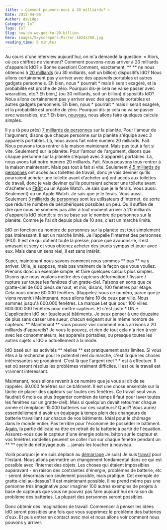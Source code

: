 ```yaml
---
title: « Comment pouvons-nous à 20 milliards? »
Date: 2015-04-06
Author: davidgs
Category: IoT
Tags: IoT
Slug: how-do-we-get-to-20-billion
hero: images/Skyscrapers-Mirror-1024x768.jpg
reading_time: 6 minutes
---
```


Au cours d'une interview aujourd'hui, on m'a demandé la question: « Alors, où ces chiffres ne viennent? Comment pouvons-nous arriver à 20 milliards d'appareils IdO? » Bonne question! Comment, exactement, ** ** ne nous obtenons à [20 milliards](http://www.gartner.com/newsroom/id/2636073) (ou 30 milliards, soit un billion) dispositifs IdO? Nous allons certainement pas y arriver avec des appareils portables et autres gadgets personnels. Eh bien, nous * pourrait * mais il serait exagéré, et la probabilité est proche de zéro. Pourquoi dis-je cela ne va se passer avec wearables, etc.? Eh bien,) (ou 30 milliards, soit un billion) dispositifs IdO? Nous allons certainement pas y arriver avec des appareils portables et autres gadgets personnels. Eh bien, nous * pourrait * mais il serait exagéré, et la probabilité est proche de zéro. Pourquoi dis-je cela ne va se passer avec wearables, etc.? Eh bien, [nouveau](/posts/category/iot/minor-iot-calculations), nous allons faire quelques calculs simples.

Il y a (à peu près) [7 milliards de personnes](http://www.worldometers.info/world-population/) sur la planète. Pour l'amour de l'argument, disons que chaque personne sur la planète s'équipé avec 3 appareils portables. Là, nous avons fait notre numéro 20 milliards. Fait. Nous pouvons tous rentrer à la maison maintenant. Mais pas tout à fait si vite. Seulement) sur la planète. Pour l'amour de l'argument, disons que chaque personne sur la planète s'équipé avec 3 appareils portables. Là, nous avons fait notre numéro 20 milliards. Fait. Nous pouvons tous rentrer à la maison maintenant. Mais pas tout à fait si vite. Seulement [4,5 milliards de personnes](http://newsfeed.time.com/2013/03/25/more-people-have-cell-phones-than-toilets-u-n-study-shows/) ont accès aux toilettes de travail, donc je vais deviner qu'ils pourraient acheter une toilette avant d'acheter un) ont accès aux toilettes de travail, donc je vais deviner qu'ils pourraient acheter une toilette avant d'acheter un [FitBit](http://fitbit.com/) ou un Apple Watch. Je sais que je le ferais. Vous aussi. Seulement) ou un Apple Watch. Je sais que je le ferais. Vous aussi. Seulement [3 milliards de personnes](http://www.internetlivestats.com/internet-users/) sont les utilisateurs d'Internet, de sorte que réduit le nombre de périphériques possibles un peu. Qu'il suffise de dire que nous ne sommes pas aller à tout moment arriver à 20 milliards d'appareils IdO bientôt si on se base sur le nombre de personnes sur la planète. Comme je l'ai dit depuis plus de 10 ans, c'est un marché limité.

IdO en fonction du nombre de personnes sur la planète est tout simplement pas intéressant. Il est un marché limité. Je l'appelle l'Internet des personnes (PIO). Il est ce qui obtient toute la presse, parce que avouons-le, il est amusant et sexy et vous obtenez acheter des jouets sympas et jouer avec eux. Mais dans un sens réel, il est sans intérêt.

Super, maintenant nous savons comment nous sommes ** pas ** va y arriver. Utile, je suppose, mais pas vraiment de la façon que vous vouliez. Prenons donc un exemple simple, et faire quelques calculs plus simples. Disons que nous voulons mettre des capteurs déformation / fissure / rupture sur toutes les fenêtres d'un gratte-ciel. Faisons en sorte que ce gratte-ciel de 600 pieds de haut, et mis, disons, 100 fenêtres par étage. Cela nous donne 60.000 fenêtres. (Rappelez-vous ce numéro, parce que je viens revenir.) Maintenant, nous allons faire 10 de ceux par ville. Nous sommes jusqu'à 600.000 fenêtres. La marque Let que pour 100 villes. 600.000.000 fenêtres pour mettre capteurs. Et c'est juste * UN * L'application IdO sur (quelques) bâtiments. Je peux penser à une douzaine de plus sans casser une sueur, chacun exigeant sur le même nombre de capteurs. ** Maintenant ** vous pouvez voir comment nous arrivons à 20 milliards d'appareils? Je vous le pouvez, et rien de tout cela n'a rien à voir avec les consommateurs, les appareils portables, ou presque toutes les autres sujets « IdO » actuellement à la mode.

IdO basé sur les activités ** réelles ** est pratiquement sans limites. Si vous êtes à la recherche pour le potentiel réel du marché, c'est là que les choses intéressantes se produiront. C'est là que l'argent réel * * est à effectuer. Il est où seront résolus les problèmes vraiment difficiles. Il est où le travail est vraiment intéressant.

Maintenant, nous allons revenir à ce numéro que je vous ai dit de se rappeler. 60.000 fenêtres sur ce bâtiment. Il est une chose ensemble sur la tâche de placer des capteurs sur toutes ces fenêtres. Ce travail seul vous faudrait 6 mois ou plus (regarder combien de temps il faut pour laver toutes les fenêtres sur un gratte-ciel). Mais si quelqu'un devait retourner chaque année et remplacer 15.000 batteries sur ces capteurs? Quoi?! Vous auriez essentiellement d'avoir un équipage à temps plein des changeurs de batterie travaillant sur chacun de vos bâtiments. Idéal pour le chômage dans le monde entier. Pas terrible pour l'économie de posséder le bâtiment. [Again](/posts/category/iot/minor-iot-calculations), la partie délicate va être en retrait de la batterie à partir de l'équation. Assurez-vous que le capteur d'une énergie solaire, bâton sur le capteur et vos fenêtres rondelles peuvent se coller l'un sur chaque fenêtre pendant un ** ** cycle de nettoyage puis ... jamais les toucher à nouveau.

Voilà pourquoi je me suis déplacé au [démarrage](http://www.psikick.com/) Je suis) Je suis [travail](http://www.psikick.com/team/) pour l'instant. Nous allons permettre un changement fondamental dans ce qui est possible avec l'Internet des objets. Les choses qui étaient impossibles auparavant - en raison des contraintes d'énergie, problèmes de batterie, etc - seront désormais non seulement possible, mais pratique. Cet exemple de gratte-ciel au-dessus? Il est maintenant possible. Il ne prend même pas une personne très imaginative pour imaginer 100 autres exemples de projets à base de capteurs que vous ne pouvez pas faire aujourd'hui en raison du problème des batteries. La plupart des personnes seront possibles.

Donc obtenir ces imaginations de travail. Commencer à penser les idées IdO seront possibles une fois que vous supprimez le problème des batteries d'eux. Et puis entrer en contact avec moi et nous allons voir comment nous pouvons y arriver.
